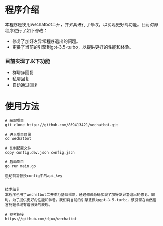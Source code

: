 
# 程序介绍
本程序是使用wechatbot二开，并对其进行了修改，以实现更好的功能。目前对原程序进行了如下修改：

 + 修复了加好友异常程序退出的问题。
 + 更换了当前的引擎到gpt-3.5-turbo，以提供更好的性能和体验。

### 目前实现了以下功能
 + 群聊@回复
 + 私聊回复
 + 自动通过回复

# 使用方法
````
# 获取项目
git clone https://github.com/869413421/wechatbot.git

# 进入项目目录
cd wechatbot

# 复制配置文件
copy config.dev.json config.json

# 启动项目
go run main.go

启动前需替换config中的api_key
```

技术细节
本程序使用了wechatbot二开作为基础框架，通过修改源码实现了加好友异常退出的修复。同时，为了提供更好的性能和体验，我们将当前的引擎更换为gpt-3.5-turbo，该引擎在自然语言处理领域有着很好的表现。

# 参考链接
https://github.com/djun/wechatbot